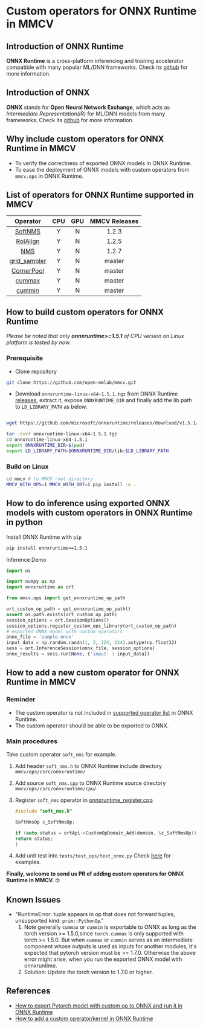 # Custom operators for ONNX Runtime in MMCV

## Introduction of ONNX Runtime

**ONNX Runtime** is a cross-platform inferencing and training accelerator compatible with many popular ML/DNN frameworks. Check its [github](https://github.com/microsoft/onnxruntime) for more information.

## Introduction of ONNX

**ONNX** stands for **Open Neural Network Exchange**, which acts as *Intermediate Representation(IR)* for ML/DNN models from many frameworks. Check its [github](https://github.com/onnx/onnx) for more information.

## Why include custom operators for ONNX Runtime in MMCV

- To verify the correctness of exported ONNX models in ONNX Runtime.
- To ease the deployment of ONNX models with custom operators from `mmcv.ops` in ONNX Runtime.

## List of operators for ONNX Runtime supported in MMCV

|                        Operator                        |  CPU  |  GPU  | MMCV Releases |
| :----------------------------------------------------: | :---: | :---: | :-----------: |
|      [SoftNMS](onnxruntime_custom_ops.md#softnms)      |   Y   |   N   |     1.2.3     |
|     [RoIAlign](onnxruntime_custom_ops.md#roialign)     |   Y   |   N   |     1.2.5     |
|          [NMS](onnxruntime_custom_ops.md#nms)          |   Y   |   N   |     1.2.7     |
| [grid_sampler](onnxruntime_custom_ops.md#grid_sampler) |   Y   |   N   |    master     |
| [CornerPool](onnxruntime_custom_ops.md#cornerpool)     |   Y   |   N   |    master     |
| [cummax](onnxruntime_custom_ops.md#cummax)             |   Y   |   N   |    master     |
| [cummin](onnxruntime_custom_ops.md#cummin)             |   Y   |   N   |    master     |

## How to build custom operators for ONNX Runtime

*Please be noted that only **onnxruntime>=1.5.1** of CPU version on Linux platform is tested by now.*

### Prerequisite

- Clone repository

```bash
git clone https://github.com/open-mmlab/mmcv.git
```

- Download `onnxruntime-linux-x64-1.5.1.tgz` from ONNX Runtime [releases](https://github.com/microsoft/onnxruntime/releases/tag/v1.5.1), extract it, expose `ONNXRUNTIME_DIR` and finally add the lib path to `LD_LIBRARY_PATH` as below:

```bash

wget https://github.com/microsoft/onnxruntime/releases/download/v1.5.1/onnxruntime-linux-x64-1.5.1.tgz

tar -zxvf onnxruntime-linux-x64-1.5.1.tgz
cd onnxruntime-linux-x64-1.5.1
export ONNXRUNTIME_DIR=$(pwd)
export LD_LIBRARY_PATH=$ONNXRUNTIME_DIR/lib:$LD_LIBRARY_PATH
```

### Build on Linux

```bash
cd mmcv # to MMCV root directory
MMCV_WITH_OPS=1 MMCV_WITH_ORT=1 pip install -e .
```

## How to do inference using exported ONNX models with custom operators in ONNX Runtime in python

Install ONNX Runtime with `pip`

```bash
pip install onnxruntime==1.5.1
```

Inference Demo

```python
import os

import numpy as np
import onnxruntime as ort

from mmcv.ops import get_onnxruntime_op_path

ort_custom_op_path = get_onnxruntime_op_path()
assert os.path.exists(ort_custom_op_path)
session_options = ort.SessionOptions()
session_options.register_custom_ops_library(ort_custom_op_path)
# exported ONNX model with custom operators
onnx_file = 'sample.onnx'
input_data = np.random.randn(1, 3, 224, 224).astype(np.float32)
sess = ort.InferenceSession(onnx_file, session_options)
onnx_results = sess.run(None, {'input' : input_data})
```

## How to add a new custom operator for ONNX Runtime in MMCV

### Reminder

- The custom operator is not included in [supported operator list](https://github.com/microsoft/onnxruntime/blob/master/docs/OperatorKernels.md) in ONNX Runtime.
- The custom operator should be able to be exported to ONNX.

### Main procedures

Take custom operator `soft_nms` for example.

1. Add header `soft_nms.h` to ONNX Runtime include directory `mmcv/ops/csrc/onnxruntime/`
2. Add source `soft_nms.cpp` to ONNX Runtime source directory `mmcv/ops/csrc/onnxruntime/cpu/`
3. Register `soft_nms` operator in [onnxruntime_register.cpp](../mmcv/ops/csrc/onnxruntime/cpu/onnxruntime_register.cpp)

    ```c++
    #include "soft_nms.h"

    SoftNmsOp c_SoftNmsOp;

    if (auto status = ortApi->CustomOpDomain_Add(domain, &c_SoftNmsOp)) {
    return status;
    }
    ```

4. Add unit test into `tests/test_ops/test_onnx.py`
   Check [here](../tests/test_ops/test_onnx.py) for examples.

**Finally, welcome to send us PR of adding custom operators for ONNX Runtime in MMCV.** :nerd_face:

## Known Issues

- "RuntimeError: tuple appears in op that does not forward tuples, unsupported kind: `prim::PythonOp`."
   1. Note generally `cummax` or `cummin` is exportable to ONNX as long as the torch version >= 1.5.0,since `torch.cummax` is only supported with torch >= 1.5.0. But when `cummax` or `cummin` serves as an intermediate component whose outputs is used as inputs for another modules, it's expected that pytorch version must be >= 1.7.0. Otherwise the above error might arise, when you run the exported ONNX model with onnxruntime.
   2. Solution: Update the torch version to 1.7.0 or higher.

## References

- [How to export Pytorch model with custom op to ONNX and run it in ONNX Runtime](https://github.com/onnx/tutorials/blob/master/PyTorchCustomOperator/README.md)
- [How to add a custom operator/kernel in ONNX Runtime](https://github.com/microsoft/onnxruntime/blob/master/docs/AddingCustomOp.md)
